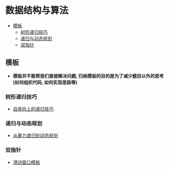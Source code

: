 数据结构与算法
===
<!--info
toc_id: algo
-->

<!-- TOC -->
- [模板](#模板)
    - [树形递归技巧](#树形递归技巧)
    - [递归与动态规划](#递归与动态规划)
    - [双指针](#双指针)
<!-- TOC -->


## 模板
- **模板并不能帮我们直接解决问题, 归纳模板的目的是为了减少题目以外的思考 (如何组织代码, 如何实现思路等)**

### 树形递归技巧
- [自底向上的递归技巧](./_archives/2022/10/树形递归技巧.md)

### 递归与动态规划
- [从暴力递归到动态规划](./_archives/2022/10/从暴力递归到动态规划.md)

### 双指针
- [滑动窗口模板](./_archives/2022/10/滑动窗口模板.md)